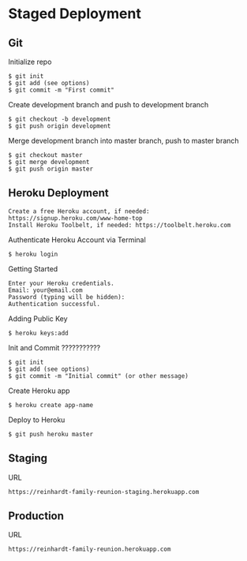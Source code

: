 # Staged Deployment

## Git

Initialize repo

    $ git init
    $ git add (see options)
    $ git commit -m "First commit"

Create development branch and push to development branch

    $ git checkout -b development
    $ git push origin development

Merge development branch into master branch, push to master branch

    $ git checkout master
    $ git merge development
    $ git push origin master

## Heroku Deployment

    Create a free Heroku account, if needed: https://signup.heroku.com/www-home-top
    Install Heroku Toolbelt, if needed: https://toolbelt.heroku.com

Authenticate Heroku Account via Terminal

    $ heroku login

Getting Started

    Enter your Heroku credentials.
    Email: your@email.com
    Password (typing will be hidden):
    Authentication successful.

Adding Public Key

    $ heroku keys:add

Init and Commit ???????????

    $ git init
    $ git add (see options)
    $ git commit -m "Initial commit" (or other message)

Create Heroku app

    $ heroku create app-name

Deploy to Heroku

    $ git push heroku master 

## Staging

URL

    https://reinhardt-family-reunion-staging.herokuapp.com

## Production

URL

    https://reinhardt-family-reunion.herokuapp.com
